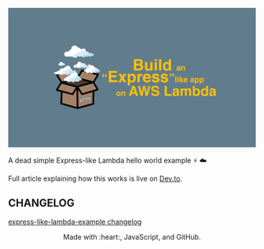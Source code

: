 ![logo](./media/logo.jpg)

A dead simple Express-like Lambda hello world example :zap: :cloud:

Full article explaining how this works is live on [Dev.to](https://dev.to/cujarrett/build-an-express-like-app-on-aws-lambda-12g6).

## CHANGELOG
[express-like-lambda-example changelog](./CHANGELOG.md)

<p align="center">
  Made with :heart:, JavaScript, and GitHub.
</p>
